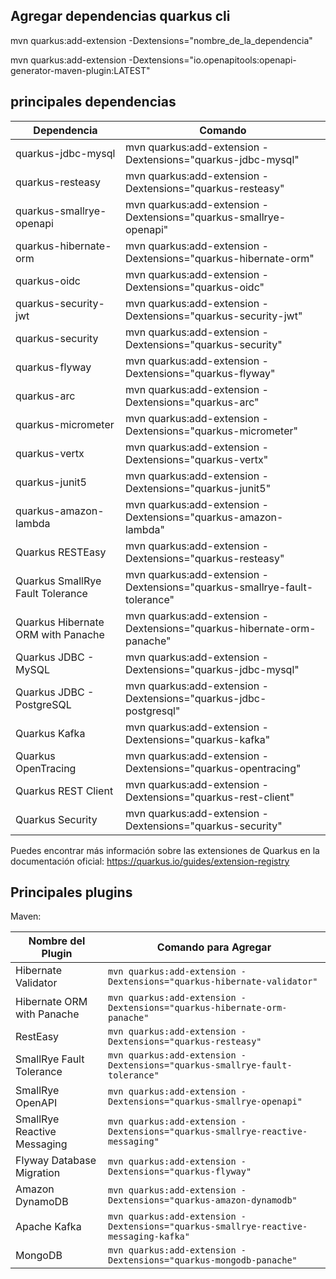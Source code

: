 ## Agregar dependencias quarkus cli

mvn quarkus:add-extension -Dextensions="nombre_de_la_dependencia"

mvn quarkus:add-extension -Dextensions="io.openapitools:openapi-generator-maven-plugin:LATEST"

## principales dependencias

| Dependencia                        | Comando                                                                   |
| ---------------------------------- | ------------------------------------------------------------------------- |
| quarkus-jdbc-mysql                 | mvn quarkus:add-extension -Dextensions="quarkus-jdbc-mysql"               |
| quarkus-resteasy                   | mvn quarkus:add-extension -Dextensions="quarkus-resteasy"                 |
| quarkus-smallrye-openapi           | mvn quarkus:add-extension -Dextensions="quarkus-smallrye-openapi"         |
| quarkus-hibernate-orm              | mvn quarkus:add-extension -Dextensions="quarkus-hibernate-orm"            |
| quarkus-oidc                       | mvn quarkus:add-extension -Dextensions="quarkus-oidc"                     |
| quarkus-security-jwt               | mvn quarkus:add-extension -Dextensions="quarkus-security-jwt"             |
| quarkus-security                   | mvn quarkus:add-extension -Dextensions="quarkus-security"                 |
| quarkus-flyway                     | mvn quarkus:add-extension -Dextensions="quarkus-flyway"                   |
| quarkus-arc                        | mvn quarkus:add-extension -Dextensions="quarkus-arc"                      |
| quarkus-micrometer                 | mvn quarkus:add-extension -Dextensions="quarkus-micrometer"               |
| quarkus-vertx                      | mvn quarkus:add-extension -Dextensions="quarkus-vertx"                    |
| quarkus-junit5                     | mvn quarkus:add-extension -Dextensions="quarkus-junit5"                   |
| quarkus-amazon-lambda              | mvn quarkus:add-extension -Dextensions="quarkus-amazon-lambda"            |
| Quarkus RESTEasy                   | mvn quarkus:add-extension -Dextensions="quarkus-resteasy"                 |
| Quarkus SmallRye Fault Tolerance   | mvn quarkus:add-extension -Dextensions="quarkus-smallrye-fault-tolerance" |
| Quarkus Hibernate ORM with Panache | mvn quarkus:add-extension -Dextensions="quarkus-hibernate-orm-panache"    |
| Quarkus JDBC - MySQL               | mvn quarkus:add-extension -Dextensions="quarkus-jdbc-mysql"               |
| Quarkus JDBC - PostgreSQL          | mvn quarkus:add-extension -Dextensions="quarkus-jdbc-postgresql"          |
| Quarkus Kafka                      | mvn quarkus:add-extension -Dextensions="quarkus-kafka"                    |
| Quarkus OpenTracing                | mvn quarkus:add-extension -Dextensions="quarkus-opentracing"              |
| Quarkus REST Client                | mvn quarkus:add-extension -Dextensions="quarkus-rest-client"              |
| Quarkus Security                   | mvn quarkus:add-extension -Dextensions="quarkus-security"                 |

Puedes encontrar más información sobre las extensiones de Quarkus en la documentación oficial: https://quarkus.io/guides/extension-registry

## Principales plugins

Maven:

| Nombre del Plugin           | Comando para Agregar                                                                 |
| --------------------------- | ------------------------------------------------------------------------------------ |
| Hibernate Validator         | `mvn quarkus:add-extension -Dextensions="quarkus-hibernate-validator"`               |
| Hibernate ORM with Panache  | `mvn quarkus:add-extension -Dextensions="quarkus-hibernate-orm-panache"`             |
| RestEasy                    | `mvn quarkus:add-extension -Dextensions="quarkus-resteasy"`                          |
| SmallRye Fault Tolerance    | `mvn quarkus:add-extension -Dextensions="quarkus-smallrye-fault-tolerance"`          |
| SmallRye OpenAPI            | `mvn quarkus:add-extension -Dextensions="quarkus-smallrye-openapi"`                  |
| SmallRye Reactive Messaging | `mvn quarkus:add-extension -Dextensions="quarkus-smallrye-reactive-messaging"`       |
| Flyway Database Migration   | `mvn quarkus:add-extension -Dextensions="quarkus-flyway"`                            |
| Amazon DynamoDB             | `mvn quarkus:add-extension -Dextensions="quarkus-amazon-dynamodb"`                   |
| Apache Kafka                | `mvn quarkus:add-extension -Dextensions="quarkus-smallrye-reactive-messaging-kafka"` |
| MongoDB                     | `mvn quarkus:add-extension -Dextensions="quarkus-mongodb-panache"`                   |

